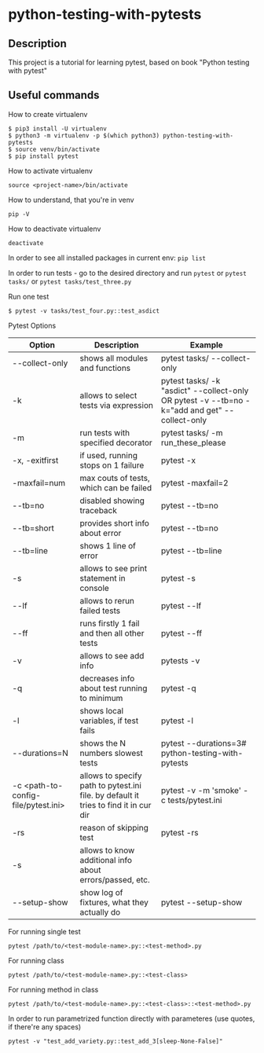 # python-testing-with-pytests
## Description
This project is a tutorial for learning pytest, based on book "Python testing with pytest"

## Useful commands
How to create virtualenv
```
$ pip3 install -U virtualenv
$ python3 -m virtualenv -p $(which python3) python-testing-with-pytests
$ source venv/bin/activate
$ pip install pytest
```
How to activate virtualenv
```
source <project-name>/bin/activate
```
How to understand, that you're in venv
```
pip -V    
```
How to deactivate virtualenv
```
deactivate
```
In order to see all installed packages in current env: `pip list`

In order to run tests - go to the desired  directory and run `pytest`
or `pytest tasks/`
or `pytest tasks/test_three.py`

Run one test

```$ pytest -v tasks/test_four.py::test_asdict```

Pytest Options

| Option      | Description | Example |
| ----------- | ----------- | -------- |
| --collect-only| shows all modules and functions  | pytest tasks/ --collect-only |
|-k <expression>| allows to select tests via expression | pytest tasks/ -k "asdict" --collect-only  OR pytest -v --tb=no -k="add and get" --collect-only |
|-m <decorator-name> | run tests with specified decorator | pytest tasks/ -m run_these_please |
-x, -exitfirst | if used, running stops on 1 failure | pytest -x | 
| -maxfail=num | max couts of tests, which can be failed | pytest -maxfail=2 |
| --tb=no | disabled showing traceback | pytest --tb=no |
| --tb=short | provides short info about error | pytest --tb=no |
| --tb=line | shows 1 line of error | pytest --tb=line |
|-s | allows to see print statement in console | pytest -s |
| --lf | allows to rerun failed tests | pytest --lf |
| --ff | runs firstly 1 fail and then all other tests | pytest --ff |
| -v | allows to see add info | pytests -v |
| -q | decreases info about test running to minimum | pytest -q |
| -l | shows local variables, if test fails | pytest -l |
| --durations=N | shows the N numbers slowest tests | pytest --durations=3# python-testing-with-pytests |
|-c <path-to-config-file/pytest.ini> | allows to specify path to pytest.ini file. by default it tries to find it in cur dir | pytest -v -m 'smoke' -c tests/pytest.ini  |
|-rs| reason of skipping test | pytest -rs |
| -s<another-option> | allows to know additional info about errors/passed, etc. | |
|--setup-show | show log of fixtures, what they actually do | pytest --setup-show|

For running single test 
```
pytest /path/to/<test-module-name>.py::<test-method>.py
```
For running class
```
pytest /path/to/<test-module-name>.py::<test-class>
```
For running method in class
```
pytest /path/to/<test-module-name>.py::<test-class>::<test-method>.py
```
In order to run parametrized function directly with parameteres
(use quotes, if there're any spaces)
```
pytest -v "test_add_variety.py::test_add_3[sleep-None-False]"
```